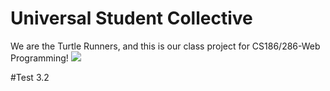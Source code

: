 # Universal Student Collective

We are the Turtle Runners, and this is our class project for CS186/286-Web Programming!
<img src="https://www.dolphinsandyou.com/wp-content/uploads/2015/11/seaturtleblog.jpg">

#Test 3.2